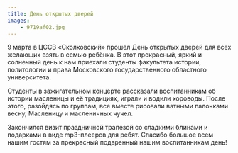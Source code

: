 ```yaml
---
title: День открытых дверей
images:
    - 9719af02.jpg
---
```

9 марта в ЦССВ «Сколковский» прошёл День открытых дверей для всех желающих взять в семью ребёнка. В этот прекрасный, яркий и солнечный день к нам приехали студенты факультета истории, политологии и права Московского государственного областного университета.

<!--more-->
Студенты в зажигательном концерте рассказали воспитанникам об истории масленицы и её традициях, играли и водили хороводы. После этого, разойдясь по группам, все вместе рисовали ватными палочками весну, Масленицу и масленичных чучел.

Закончился визит праздничной трапезой со сладкими блинами и подарками в виде mp3-плееров для ребят. Спасибо большое всем нашим гостям за прекрасный подаренный нашим воспитанникам день!
